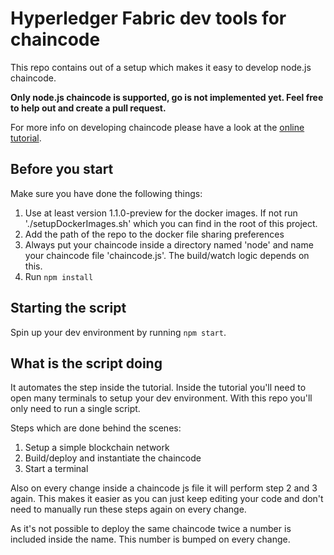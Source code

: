 # Hyperledger Fabric dev tools for chaincode

This repo contains out of a setup which makes it easy to develop node.js chaincode.

**Only node.js chaincode is supported, go is not implemented yet. Feel free to help out and create a pull request.**

For more info on developing chaincode please have a look at the [online tutorial](http://hyperledger-fabric.readthedocs.io/en/v1.1.0-preview/chaincode4ade.html).

## Before you start

Make sure you have done the following things:

1. Use at least version 1.1.0-preview for the docker images. If not run './setupDockerImages.sh' which you can find in the root of this project.
2. Add the path of the repo to the docker file sharing preferences
3. Always put your chaincode inside a directory named 'node' and name your chaincode file 'chaincode.js'. The build/watch logic depends on this.
4. Run `npm install`

## Starting the script

Spin up your dev environment by running `npm start`.

## What is the script doing

It automates the step inside the tutorial. Inside the tutorial you'll need to open many terminals to setup your dev environment. With this repo you'll only need to run a single script.

Steps which are done behind the scenes:

1. Setup a simple blockchain network
2. Build/deploy and instantiate the chaincode
3. Start a terminal

Also on every change inside a chaincode js file it will perform step 2 and 3 again. This makes it easier as you can just keep editing your code and don't need to manually run these steps again on every change.

As it's not possible to deploy the same chaincode twice a number is included inside the name. This number is bumped on every change.